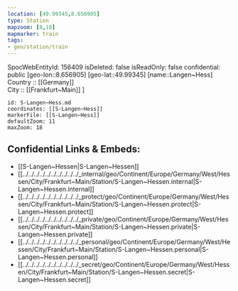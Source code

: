 ```yaml
---
location: [49.99345,8.656905] 
type: Station 
mapzoom: [8,18] 
mapmarker: train 
tags:
- geo/station/train
---
```

SpocWebEntityId: 156409
isDeleted: false
isReadOnly: false
confidential: public
[geo-lon::8.656905] 
[geo-lat::49.99345] 
[name::Langen~Hess] 
Country :: [[Germany]]  
City :: [[Frankfurt~Main]] ] 


```leaflet
id: S-Langen~Hess.md
coordinates: [[S-Langen~Hess]] 
markerFile: [[S-Langen~Hess]] 
defaultZoom: 11 
maxZoom: 18
```


## Confidential Links & Embeds: 
- [[S-Langen~Hessen|S-Langen~Hessen]] 
- [[../../../../../../../../../../_internal/geo/Continent/Europe/Germany/West/Hessen/City/Frankfurt~Main/Station/S-Langen~Hessen.internal|S-Langen~Hessen.internal]] 
- [[../../../../../../../../../../_protect/geo/Continent/Europe/Germany/West/Hessen/City/Frankfurt~Main/Station/S-Langen~Hessen.protect|S-Langen~Hessen.protect]] 
- [[../../../../../../../../../../_private/geo/Continent/Europe/Germany/West/Hessen/City/Frankfurt~Main/Station/S-Langen~Hessen.private|S-Langen~Hessen.private]] 
- [[../../../../../../../../../../_personal/geo/Continent/Europe/Germany/West/Hessen/City/Frankfurt~Main/Station/S-Langen~Hessen.personal|S-Langen~Hessen.personal]] 
- [[../../../../../../../../../../_secret/geo/Continent/Europe/Germany/West/Hessen/City/Frankfurt~Main/Station/S-Langen~Hessen.secret|S-Langen~Hessen.secret]] 
